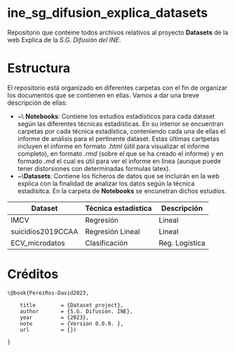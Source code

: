 # ine_sg_difusion_explica_datasets

Repositorio que conteine todos archivos relativos al proyecto **Datasets** de la web Explica de la *S.G. Difusión del INE*.

# Estructura

El repositorio está organizado en diferentes carpetas con el fin de organizar los documentos que se contienen en ellas. Vamos a dar una breve descripción de ellas:

-   \~\\ **Notebooks**: Contiene los estudios estadísticos para cada dataset según las diferentes técnicas estadísticas. En su interior se encuentran carpetas por cada técnica estadística, conteniendo cada una de ellas el informe de análisis para el pertinente dataset. Estas últimas cartpetas incluyen el informe en formato *.html* (útil para visualizar el informe completo), en formato *.rmd* (sobre el que se ha creado el informe) y en formado *.md* el cual es útil para ver el informe en línea (aunque puede tener distorsiones con determinadas formulas latex). 
-   \~\\**Datasets**: Contiene los ficheros de datos que se incluirán en la web explica con la finalidad de analizar los datos según la técnica estadísitca. En la carpeta de **Notebooks** se encunetran dichos estudios.

| Dataset           | Técnica estadística | Descripción         |
|-------------------|---------------------|---------------------|
| IMCV              | Regresión           | Lineal              |
| suicidios2019CCAA | Regresión Lineal    | Lineal              |
| ECV_microdatos    | Clasificación       | Reg. Logística      |


# Créditos

```
\@book{PerezRos-David2023,

    title        = {Dataset project},
    author       = {S.G. Difusión. INE},
    year         = {2023},
    note         = {Version 0.0.9. },
    url          = {})

}
```
